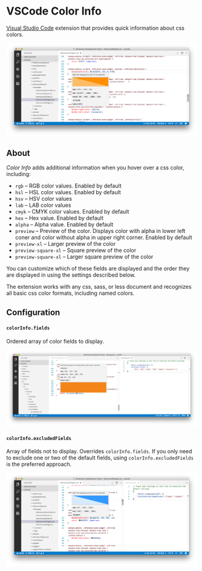 # VSCode Color Info

[Visual Studio Code](https://code.visualstudio.com) extension that provides quick information about css colors.

![fields](media/starter-example.png)


## About
*Color Info* adds additional information when you hover over a css color, including:

* `rgb` – RGB color values. Enabled by default
* `hsl` – HSL color values. Enabled by default
* `hsv` – HSV color values
* `lab` – LAB color values
* `cmyk` – CMYK color values. Enabled by default
* `hex` – Hex value. Enabled by default
* `alpha` – Alpha value. Enabled by default
* `preview` – Preview of the color. Displays color with alpha in lower left coner and color without alpha in upper right corner. Enabled by default
* `preview-xl` – Larger preview of the color
* `preview-square-xl` – Square preview of the color
* `preview-square-xl` – Larger square preview of the color

You can customize which of these fields are displayed and the order they are displayed in using the settings described below.

The extension works with any css, sass, or less document and recognizes all basic css color formats, including named colors.


## Configuration

#### `colorInfo.fields`
Ordered array of color fields to display.

![fields](media/fields.png)


#### `colorInfo.excludedFields`
Array of fields not to display. Overrides `colorInfo.fields`. If you only need to exclude one or two of the default fields, using `colorInfo.excludedFields` is the preferred approach.

![excluded fields](media/excluded.png)
